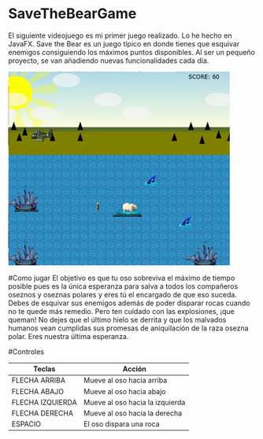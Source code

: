 # SaveTheBearGame
El siguiente videojuego es mi primer juego realizado. Lo he hecho en JavaFX.
Save the Bear es un juego típico en donde tienes que esquivar enemigos consiguiendo los máximos puntos disponibles. Al ser un pequeño proyecto, se van añadiendo nuevas funcionalidades cada día.

<img src="https://github.com/antoiba86/SaveTheBearGame/blob/master/src/img/fondoinstrucciones.png" width="450">

#Como jugar
El objetivo es que tu oso sobreviva el máximo de tiempo posible pues es la única esperanza para salva a todos los compañeros oseznos y oseznas polares y eres tú el encargado de que eso suceda. Debes de esquivar sus enemigos además de poder disparar rocas cuando no te quede más remedio. Pero ten cuidado con las explosiones, ¡que queman!
No dejes que el último hielo se derrita y que los malvados humanos vean cumplidas sus promesas de aniquilación de la raza osezna polar.
Eres nuestra última esperanza.

#Controles

<table>
  <thead>
    <th>Teclas</th>
    <th>Acción</th>
  </thead>
  <tbody>
    <tr>
      <td>FLECHA ARRIBA</td>
      <td>Mueve al oso hacia arriba</td>
    </tr>
    <tr>
      <td>FLECHA ABAJO</td>
      <td>Mueve al oso hacia abajo</td>
    </tr>
    <tr>
      <td>FLECHA IZQUIERDA</td>
      <td>Mueve al oso hacia la izquierda</td>
    </tr>
    <tr>
      <td>FLECHA DERECHA</td>
      <td>Mueve al oso hacia la derecha</td>
    </tr>
    <tr>
      <td>ESPACIO</td>
      <td>El oso dispara una roca</td>
    </tr>
  </tbody>
</table>
